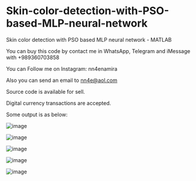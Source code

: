 # Skin-color-detection-with-PSO-based-MLP-neural-network
Skin color detection with PSO based MLP neural network - MATLAB

You can buy this code by contact me in WhatsApp, Telegram and iMessage with +989360703858

You can Follow me on Instagram: nn4enamira

Also you can send an email to nn4e@aol.com

Source code is available for sell.

Digital currency transactions are accepted.

Some output is as below:

![image](https://github.com/user-attachments/assets/6482fc6d-d4f3-4a5b-bba9-50e343778ec6)

![image](https://github.com/user-attachments/assets/2d8100c7-1b8c-4ff3-b86a-cad3f13fa8e6)

![image](https://github.com/user-attachments/assets/67d33897-0654-4d58-8964-cabc4237bbce)

![image](https://github.com/user-attachments/assets/1fabe043-ccf4-41f8-95b1-4e20bc95712c)

![image](https://github.com/user-attachments/assets/3fb2e073-0ac4-48ca-b3de-fe4b5727a6d0)





